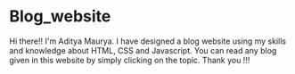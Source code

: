 # Blog_website
Hi there!! I'm Aditya Maurya. I have designed a blog website using my skills and knowledge about HTML, CSS and Javascript. You can read any blog given in this website by simply clicking on the topic.
Thank you !!!


